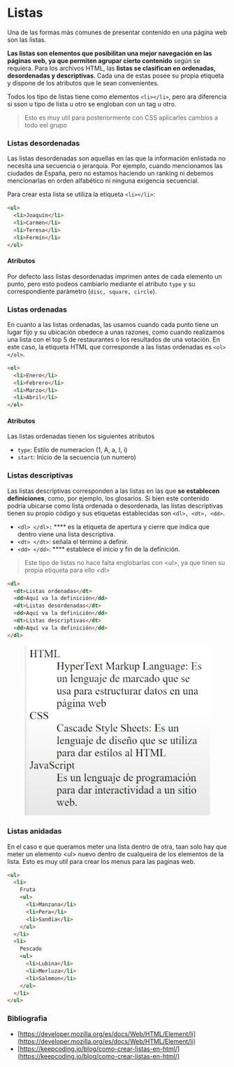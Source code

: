 # Listas

Una de las formas más comunes de presentar contenido en una página web son las listas.

**Las listas son elementos que posibilitan una mejor navegación en las páginas web, ya que permiten agrupar cierto contenido** según se requiera. Para los archivos HTML, las **listas se clasifican en ordenadas, desordenadas y descriptivas**. Cada una de estas posee su propia etiqueta y dispone de los atributos que le sean convenientes.

Todos los tipo de listas tiene como elementos `<li></li>`, pero ara diferencia si sson u tipo de lista u otro se engloban con un tag u otro.

> Esto es muy util para posteriormente con CSS aplicarles cambios a todo eel grupo

### Listas desordenadas

Las listas desordenadas son aquellas en las que la información enlistada no necesita una secuencia o jerarquía. Por ejemplo, cuando mencionamos las ciudades de España, pero no estamos haciendo un ranking ni debemos mencionarlas en orden alfabético ni ninguna exigencia secuencial.

Para crear esta lista se utiliza la etiqueta `<li></li>`:

```html
<ul>
  <li>Joaquín</li>
  <li>Carmen</li>
  <li>Teresa</li>
  <li>Fermín</li>
</ul>
```

#### Atributos

Por defecto lass listas desordenadas imprimen antes de cada elemento un punto, pero esto podeos cambiarlo mediante el atributo `type` y su correspondiente paràmetro (`disc, square, circle`).

### Listas ordenadas

En cuanto a las listas ordenadas, las usamos cuando cada punto tiene un lugar fijo y su ubicación obedece a unas razones, como cuando realizamos una lista con el top 5 de restaurantes o los resultados de una votación. En este caso, la etiqueta HTML que corresponde a las listas ordenadas es `<ol> </ol>`.

```html
<ol>
  <li>Enero</li>
  <li>Febrero</li>
  <li>Marzo</li>
  <li>Abril</li>
</ol>
```

#### Atributos

Las listas ordenadas tienen los siguientes atributos

* `type`: Estilo de numeracion (1, A, a, I, i)
* `start`: Inicio de la secuencia (un numero)

### Listas descriptivas

Las listas descriptivas corresponden a las listas en las que **se establecen definiciones**, como, por ejemplo, los glosarios. Si bien este contenido podría ubicarse como lista ordenada o desordenada, las listas descriptivas tienen su propio código y sus etiquetas establecidas son `<dl>, <dt>, <dd>`.

* `<dl> </dl>:` **** es la etiqueta de apertura y cierre que indica que dentro viene una lista descriptiva.
* `<dt> </dt>`: señala el término a definir.
* `<dd> </dd>`: **** establece el inicio y fin de la definición.

> Este tipo de listas no hace falta englobarlas con \<ul>, ya que tinen su propia etiqueta para ello \<dl>

```html
<dl>
  <dt>Listas ordenadas</dt>
  <dd>Aquí va la definición</dd>
  <dt>Listas desordenadas</dt>
  <dd>Aquí va la definición</dd>
  <dt>Listas descriptivas</dt>
  <dd>Aquí va la definición</dd>
</dl>
```

<figure><img src="../.gitbook/assets/Screen Shot 2022-11-22 at 11.04.24 AM.png" alt=""><figcaption></figcaption></figure>

### Listas anidadas

En el caso e que queramos meter una lista dentro de otra, taan solo hay que meter un elemento \<ul> nuevo dentro de cualqueira de los elementos de la lista. Esto es muy util para crear los menus para las paginas web.

```html
<ul>
  <li>
    Fruta
    <ul>
      <li>Manzana</li>
      <li>Pera</li>
      <li>Sandia</li>
    </ul>
  </li>
  <li>
    Pescado
    <ul>
      <li>Lubina</li>
      <li>Merluza</li>
      <li>Salmmon</li>
    </ul>
  </li>
</ul>
```

### Bibliografia

* [https://developer.mozilla.org/es/docs/Web/HTML/Element/li](https://developer.mozilla.org/es/docs/Web/HTML/Element/li)
* [https://keepcoding.io/blog/como-crear-listas-en-html/](https://keepcoding.io/blog/como-crear-listas-en-html/)
